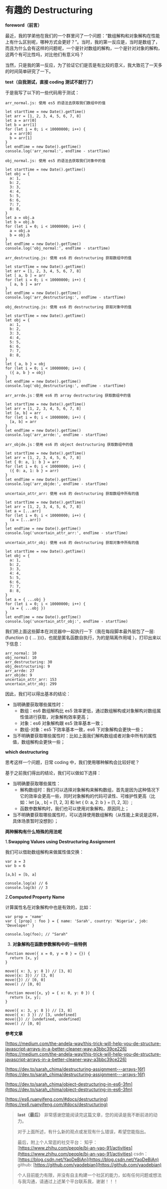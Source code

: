 # 有趣的 Destructuring

**foreword（前言）**

最近，我的学弟他在我们的一个群里问了一个问题：“数组解构和对象解构在性能上有什么区别呢，哪种方式会更好？”。当时，我的第一反应是，当时是数组了，而且为什么会有这样的问题呢，一个是针对数组的解构，一个是针对对象的解构，这两个有可比性吗，对比他们有意义吗？

当然，只是我的第一反应，为了验证它们是否是有比较的意义，我大致花了一天多的时间简单研究了一下。

**test（自我测试，直接 coding 测试不就行了）**

于是我写了以下的一些代码用于测试：

```
arr_normal.js: 使用 es5 的语法去获取我们数组中的值

let startTime = new Date().getTime()
let arr = [1, 2, 3, 4, 5, 6, 7, 8]
let a = arr[0]
let b = arr[1]
for (let i = 0; i < 10000000; i++) {
  a = arr[0]
  b = arr[1]
}
let endTime = new Date().getTime()
console.log('arr_normal:', endTime - startTime)
```

```
obj_normal.js: 使用 es5 的语法去获取我们对象中的值

let startTime = new Date().getTime()
let obj = {
  a: 1,
  b: 2,
  3: 3,
  4: 4,
  5: 5,
  6: 6,
  7: 7,
  8: 8,
}
let a = obj.a
let b = obj.b
for (let i = 0; i < 10000000; i++) {
  a = obj.a
  b = obj.b
}
let endTime = new Date().getTime()
console.log(‘obj_normal:’, endTime - startTime)
```

```
arr_destructing.js: 使用 es6 的 destructuring 获取数组中的值

let startTime = new Date().getTime()
let arr = [1, 2, 3, 4, 5, 6, 7, 8]
let [ a, b ] = arr
for (let i = 0; i < 10000000; i++) {
  [ a, b ] = arr
}
let endTime = new Date().getTime()
console.log('arr_destructuring:', endTime - startTime)
```

```
obj_destructing.js: 使用 es6 的 destructuring 获取对象中的值

let startTime = new Date().getTime()
let obj = {
  a: 1,
  b: 2,
  3: 3,
  4: 4,
  5: 5,
  6: 6,
  7: 7,
  8: 8,
}
let { a, b } = obj
for (let i = 0; i < 10000000; i++) {
  ({ a, b } = obj)
}
let endTime = new Date().getTime()
console.log('obj_destructuring:', endTime - startTime)
```

```
arr_arrde.js：使用 es6 的 array destructuring 获取数组中的值

let startTime = new Date().getTime()
let arr = [1, 2, 3, 4, 5, 6, 7, 8]
let [a, b] = arr
for (let i = 0; i < 10000000; i++) {
  [a, b] = arr
}
let endTime = new Date().getTime()
console.log('arr_arrde:', endTime - startTime)
```

```
arr_objde.js：使用 es6 的 object destructuring 获取数组中的值

let startTime = new Date().getTime()
let arr = [1, 2, 3, 4, 5, 6, 7, 8]
let { 0: a, 1: b } = arr
for (let i = 0; i < 10000000; i++) {
  ({ 0: a, 1: b } = arr)
}
let endTime = new Date().getTime()
console.log('arr_objde:', endTime - startTime)
```

```
uncertain_attr_arr: 使用 es6 的 destructuring 获取数组中所有的值

let startTime = new Date().getTime()
let arr = [1, 2, 3, 4, 5, 6, 7, 8]
let a = [...arr]
for (let i = 0; i < 10000000; i++) {
  (a = [...arr])
}
let endTime = new Date().getTime()
console.log('uncertain_attr_arr:', endTime - startTime)
```

```
uncertain_attr_obj: 使用 es6 的 destructuring 获取对象中所有的值

let startTime = new Date().getTime()
let obj = {
  a: 1,
  b: 2,
  3: 3,
  4: 4,
  5: 5,
  6: 6,
  7: 7,
  8: 8,
}
let a = { ...obj }
for (let i = 0; i < 10000000; i++) {
  (a = { ...obj })
}
let endTime = new Date().getTime()
console.log('uncertain_attr_obj:', endTime - startTime)
```

我们把上面这些脚本在浏览器中一起执行一下（我在每段脚本最外层包了一层: (function () { ... })()，也就是匿名函数自执行，为的是隔离作用域 ），打印出来以下信息：

```
arr_normal: 10
obj_normal: 10
arr_destructuring: 30
obj_destructuring: 9
arr_arrde: 27
arr_objde: 9
uncertain_attr_arr: 153
uncertain_attr_obj: 299
```

因此，我们可以得出基本的结论：

- 当明确要获取哪些属性时：
  - 数组：es6 数组解构比 es5 效率更低，通过数组解构或对象解构对数组属性值进行获取，对象解构效率更高；
  - 对象：es6 对象解构跟 es5 效率基本一致；
  - 数组-对象：es5 下效率基本一致，es6 下对象解构会更快一些；
- 当不明确要获取哪些属性时：比如上面我们解构数组或者对象中所有的属性值，数组解构会更快一些；

**which destructuring**

思考这样一个问题，日常 coding 中，我们使用哪种解构会比较好呢？

基于之前我们得出的结论，我们可以做如下选择：

- 当明确要获取哪些属性：
  - 解构数组时：我们可以选择对象解构来解构数组，首先是因为这种情况下它的效率会更高一些，同时对象解构的代码可读性、可维护性更高（比如：let [a, , b] = [1, 2, 3] 和 let { 0: a, 2: b } = [1, 2, 3]）;
  - 函数参数解构时，我们也可以使用对象解构，原因同上；
- 当不明确要获取哪些属性时，可以选择使用数组解构（从性能上来说是这样，具体场景暂时没想到）；

**两种解构有什么特殊的用法呢**

1.**Swapping Values using Destructuring Assignment**

我们可以借助数组解构来做属性值交换：

```
var a = 3
var b = 6

[a,b] = [b, a]

console.log(a) // 6
console.log(b) // 3
```

2.**Computed Property Name**

计算属性名在对象解构中也是有效的，比如：

```
var prop = 'name'
var { [prop] : foo } = { name: 'Sarah', country: 'Nigeria', job: 'Developer' }

console.log(foo); // "Sarah"
```

3. **对象解构在函数参数解构中的一些特例**

```
function move({ x = 0, y = 0 } = {}) {
  return [x, y]
}

move({ x: 3, y: 8 }) // [3, 8]
move({x: 3}) // [3, 0]
move({}) // [0, 0]
move() // [0, 0]
```

```
function move({x, y} = { x: 0, y: 0 }) {
  return [x, y];
}

move({ x: 3, y: 8 }) // [3, 8]
move({ x: 3 }) // [3, undefined]
move({}) // [undefined, undefined]
move() // [0, 0]
```

**参考文章**

[https://medium.com/the-andela-way/this-trick-will-help-you-de-structure-javascript-arrays-in-a-better-cleaner-way-a3bbc39ce226](https://medium.com/the-andela-way/this-trick-will-help-you-de-structure-javascript-arrays-in-a-better-cleaner-way-a3bbc39ce226)

[https://dev.to/sarah_chima/destructuring-assignment---arrays-16f](https://dev.to/sarah_chima/destructuring-assignment---arrays-16f)

[https://dev.to/sarah_chima/object-destructuring-in-es6-3fm](https://dev.to/sarah_chima/object-destructuring-in-es6-3fm)

[https://es6.ruanyifeng.com/#docs/destructuring](https://es6.ruanyifeng.com/#docs/destructuring)

> **last（最后）**
> 非常感谢您能阅读完这篇文章，您的阅读是我不断前进的动力。
>
> 对于上面所述，有什么新的观点或发现有什么错误，希望您能指出。
>
> 最后，附上个人常逛的社交平台：
> 知乎：[https://www.zhihu.com/people/bi-an-yao-91/activities](https://www.zhihu.com/people/bi-an-yao-91/activities)
> csdn：[https://blog.csdn.net/YaoDeBiAn](https://blog.csdn.net/YaoDeBiAn)
> github: [https://github.com/yaodebian](https://github.com/yaodebian)
>
> 个人目前能力有限，并没有自主构建一个社区的能力，如有任何问题或想法与我沟通，请通过上述某个平台联系我，谢谢！！！

